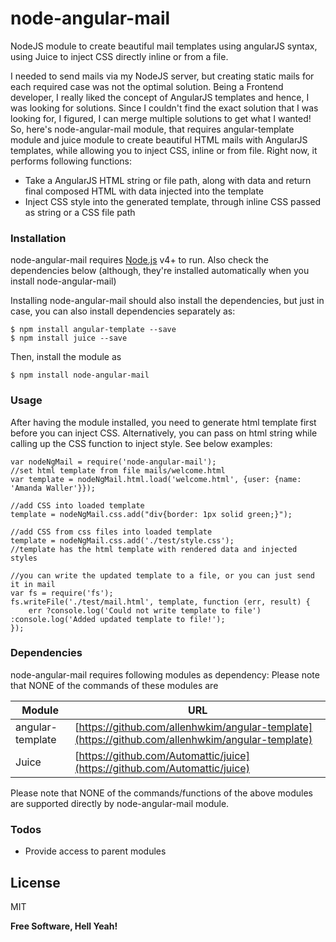 # node-angular-mail

NodeJS module to create beautiful mail templates using angularJS syntax, using Juice to inject CSS directly inline or from a file.

I needed to send mails via my NodeJS server, but creating static mails for each required case was not the optimal solution. Being a Frontend developer, I really liked the concept of AngularJS templates and hence, I was looking for solutions. Since I couldn't find the exact solution that I was looking for, I figured, I can merge multiple solutions to get what I wanted!
So, here's node-angular-mail module, that requires angular-template module and juice module to create beautiful HTML mails with AngularJS templates, while allowing you to inject CSS, inline or from file.
Right now, it performs following functions:

  - Take a AngularJS HTML string or file path, along with data and return final composed HTML with data injected into the template
  - Inject CSS style into the generated template, through inline CSS passed as string or a CSS file path

### Installation

node-angular-mail requires [Node.js](https://nodejs.org/) v4+ to run. Also check the dependencies below (although, they're installed automatically when you install node-angular-mail)

Installing node-angular-mail should also install the dependencies, but just in case, you can also install dependencies separately as:

```
$ npm install angular-template --save
$ npm install juice --save
```
Then, install the module as
```
$ npm install node-angular-mail
```

### Usage
After having the module installed, you need to generate html template first before you can inject CSS. Alternatively, you can pass on html string while calling up the CSS function to inject style. See below examples:
```
var nodeNgMail = require('node-angular-mail');
//set html template from file mails/welcome.html
var template = nodeNgMail.html.load('welcome.html', {user: {name: 'Amanda Waller'}});

//add CSS into loaded template
template = nodeNgMail.css.add("div{border: 1px solid green;}");

//add CSS from css files into loaded template
template = nodeNgMail.css.add('./test/style.css');
//template has the html template with rendered data and injected styles

//you can write the updated template to a file, or you can just send it in mail
var fs = require('fs');
fs.writeFile('./test/mail.html', template, function (err, result) {
    err ?console.log('Could not write template to file') :console.log('Added updated template to file!');
});
````

### Dependencies

node-angular-mail requires following modules as dependency:
Please note that NONE of the commands of these modules are 

| Module | URL |
| ------ | ------ |
| angular-template | [https://github.com/allenhwkim/angular-template](https://github.com/allenhwkim/angular-template) |
| Juice | [https://github.com/Automattic/juice](https://github.com/Automattic/juice) |
Please note that NONE of the commands/functions of the above modules are supported directly by node-angular-mail module.

### Todos

 - Provide access to parent modules

License
----

MIT


**Free Software, Hell Yeah!**
